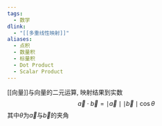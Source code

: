 ```yaml
---
tags:
  - 数学
dlink:
  - "[[多重线性映射]]"
aliases:
  - 点积
  - 数量积
  - 标量积
  - Dot Product
  - Scalar Product
---
```

[[向量]]与向量的二元运算, 映射结果到实数
$$\vec{a}\cdot \vec{b}=\mid \vec{a}\mid\mid \vec{b}\mid \cos\theta$$
其中${} \theta$为$\vec{a}$与$\vec{b}$的夹角
